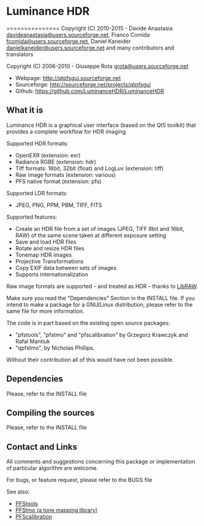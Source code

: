 # Luminance HDR
===============
Copyright (C) 2010-2015 - Davide Anastasia <davideanastasia@users.sourceforge.net>, Franco Comida <fcomida@users.sourceforge.net>, Daniel Kaneider <danielkaneider@users.sourceforge.net> and many contributors and translators

Copyright (C) 2006-2010 - Giuseppe Rota <grota@users.sourceforge.net>

- Webpage: http://qtpfsgui.sourceforge.net 
- Sourceforge: http://sourceforge.net/projects/qtpfsgui 
- Github: https://github.com/LuminanceHDR/LuminanceHDR 

What it is
----------
Luminance HDR is a graphical user interface (based on the Qt5 toolkit) that provides a complete workflow for HDR imaging.

Supported HDR formats:
* OpenEXR (extension: exr)
* Radiance RGBE (extension: hdr)
* Tiff formats: 16bit, 32bit (float) and LogLuv (extension: tiff)
* Raw image formats (extension: various)
* PFS native format (extension: pfs)

Supported LDR formats:
* JPEG, PNG, PPM, PBM, TIFF, FITS

Supported features:
* Create an HDR file from a set of images (JPEG, TIFF 8bit and 16bit, RAW)
of the same scene taken at different exposure setting
* Save and load HDR files
* Rotate and resize HDR files
* Tonemap HDR images
* Projective Transformations
* Copy EXIF data between sets of images
* Supports internationalization

Raw image formats are supported - and treated as HDR - thanks to [LibRAW](http://www.libraw.org/).

Make sure you read the "Dependencies" Section in the INSTALL file. If you intend to make a package for a GNU/Linux distribution, please refer to the same file for more information.

The code is in part based on the existing open source packages:
- "pfstools", "pfstmo" and "pfscalibration" by Grzegorz Krawczyk and Rafal Mantiuk
- "qpfstmo", by Nicholas Phillips.

Without their contribution all of this would have not been possible.

Dependencies
------------
Please, refer to the INSTALL file

Compiling the sources
---------------------
Please, refer to the INSTALL file

Contact and Links
-----------------
All comments and suggestions concerning this package or implementation of particular algorithm are welcome.

For bugs, or feature request, please refer to the BUGS file

See also:
* [PFStools](http://www.mpii.mpg.de/resources/pfstools/)
* [PFStmo (a tone mapping library)](http://www.mpii.mpg.de/resources/tmo/)
* [PFScalibration](http://www.mpii.mpg.de/resources/hdr/calibration/pfs.html)
